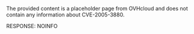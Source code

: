 The provided content is a placeholder page from OVHcloud and does not contain any information about CVE-2005-3880.

RESPONSE: NOINFO